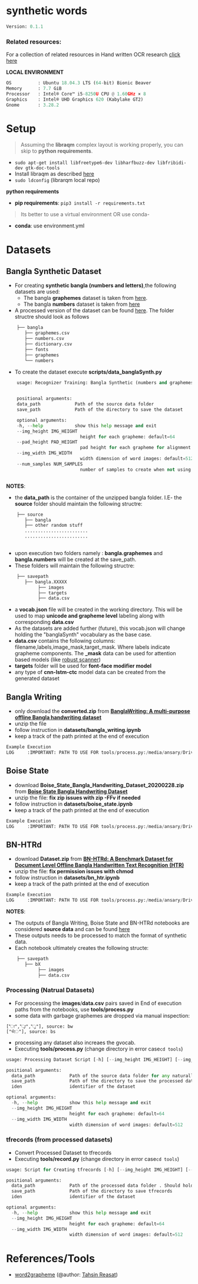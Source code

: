 
# synthetic words

```python
Version: 0.1.1     
```
### **Related resources**:

For a collection of related resources in Hand written OCR research [click here](https://docs.google.com/spreadsheets/d/1LcEsd3z6lv4MO-ynbAawEjJ27jvPUoFiU9adQkD9g1A/edit?usp=sharing) 


**LOCAL ENVIRONMENT**  
```python
OS          : Ubuntu 18.04.3 LTS (64-bit) Bionic Beaver        
Memory      : 7.7 GiB  
Processor   : Intel® Core™ i5-8250U CPU @ 1.60GHz × 8    
Graphics    : Intel® UHD Graphics 620 (Kabylake GT2)  
Gnome       : 3.28.2  
```
# Setup
>Assuming the **libraqm** complex layout is working properly, you can skip to **python requirements**. 
*  ```sudo apt-get install libfreetype6-dev libharfbuzz-dev libfribidi-dev gtk-doc-tools```
* Install libraqm as described [here](https://github.com/HOST-Oman/libraqm)
* ```sudo ldconfig``` (librarqm local repo)

**python requirements**
* **pip requirements**: ```pip3 install -r requirements.txt``` 
> Its better to use a virtual environment 
OR use conda-
* **conda**: use environment.yml



# Datasets
## Bangla Synthetic Dataset
* For creating **synthetic bangla (numbers and letters)**,the following datasets are used:
    * The bangla **graphemes** dataset is taken from [here](https://www.kaggle.com/pestipeti/bengali-quick-eda/#data). 
    * The bangla **numbers** dataset is taken from [here](https://www.kaggle.com/c/numta/data) 
* A processed version of the dataset can be found [here](https://www.kaggle.com/nazmuddhohaansary/recognizer-source). The folder structre should look as follows
    
```python
    ├── bangla
       ├── graphemes.csv
       ├── numbers.csv
       ├── dictionary.csv
       ├── fonts
       ├── graphemes
       └── numbers
```
* To create the dataset execute **scripts/data_banglaSynth.py**

```python
    usage: Recognizer Training: Bangla Synthetic (numbers and graphemes) Dataset Creating Script [-h] [--img_height IMG_HEIGHT] [--pad_height PAD_HEIGHT] [--img_width IMG_WIDTH] [--num_samples NUM_SAMPLES]
                                                                                                data_path save_path

    positional arguments:
    data_path             Path of the source data folder
    save_path             Path of the directory to save the dataset

    optional arguments:
    -h, --help            show this help message and exit
    --img_height IMG_HEIGHT
                            height for each grapheme: default=64
    --pad_height PAD_HEIGHT
                            pad height for each grapheme for alignment correction: default=20
    --img_width IMG_WIDTH
                            width dimension of word images: default=512
    --num_samples NUM_SAMPLES
                            number of samples to create when not using dictionary:default=100000



```

**NOTES**:
* the **data_path** is the container of the unzipped bangla folder. I.E- the **source** folder should maintain the following structre:

```python
    ├── source
       ├── bangla
       ├── other random stuff
       ........................
       ........................ 
    
```
* upon execution two folders namely : **bangla.graphemes** and **bangla.numbers** will be created at the save_path.
* These folders will maintain the following structre:

```python
    ├── savepath
       ├── bangla.XXXXX
            ├── images
            ├── targets
            ├── data.csv
```
* a **vocab.json** file will be created in the working directory. This will be used to map **unicode and grapheme level** labeling along with corresponding **data.csv**
* As the datasets are added further (future), this vocab.json will change holding the "banglaSynth" vocabulary as the base case.              
* **data.csv** contains the following columns: filename,labels,image_mask,target_mask. Where labels indicate grapheme components. The **_mask** data can be used for attention based models (like [robust scanner](https://arxiv.org/abs/2007.07542))
* **targets** folder will be used for **font-face modifier model**
* any type of **cnn-lstm-ctc** model data can be created from the generated dataset

## Bangla Writing
* only download the **converted.zip** from  [**BanglaWriting: A multi-purpose offline Bangla handwriting dataset**](https://data.mendeley.com/datasets/r43wkvdk4w/1)
* unzip the file
* follow instruction in **datasets/bangla_writing.ipynb**
* keep a track of the path printed at the end of execution

```python
Example Execution
LOG     :IMPORTANT: PATH TO USE FOR tools/process.py:/media/ansary/DriveData/Work/bengalAI/datasets/Recognition/bw
```
## Boise State
* download **Boise_State_Bangla_Handwriting_Dataset_20200228.zip**  from  [**Boise State Bangla Handwriting Dataset**](https://scholarworks.boisestate.edu/saipl/1/)
* unzip the file: **fix zip issues with zip -FFv if needed**
* follow instruction in **datasets/boise_state.ipynb**
* keep a track of the path printed at the end of execution

```python
Example Execution
LOG     :IMPORTANT: PATH TO USE FOR tools/process.py:/media/ansary/DriveData/Work/bengalAI/datasets/Recognition/bs
```
## BN-HTRd
* download **Dataset.zip**  from  [**BN-HTRd: A Benchmark Dataset for Document Level Offline Bangla Handwritten Text Recognition (HTR)**](https://data.mendeley.com/datasets/743k6dm543/1)
* unzip the file: **fix permission issues with chmod**
* follow instruction in **datasets/bn_htr.ipynb**
* keep a track of the path printed at the end of execution

```python
Example Execution
LOG     :IMPORTANT: PATH TO USE FOR tools/process.py:/media/ansary/DriveData/Work/bengalAI/datasets/Recognition/bh
```

**NOTES**:
* The outputs of Bangla Writing, Boise State and BN-HTRd notebooks are considered **source data** and can be found [here](https://www.kaggle.com/nazmuddhohaansary/recognizer-source)
* These outputs needs to be processed to match the format of synthetic data.
* Each notebook ultimately creates the following structe:

```python
    ├── savepath
       ├── bX
            ├── images
            ├── data.csv
```    


### Processing (Natrual Datasets)
* For processing the **images**/**data.csv** pairs saved in End of execution paths from the notebooks, use **tools/process.py**
* some data with garbage graphemes are dropped via manual inspection:
```
["া","্বা","্ল"], source: bw
["ভঁে"], source: bs
```
* processing any dataset also increaes the gvocab. 
* Executing **tools/process.py** (change directory in error case```cd tools```)
```python
usage: Processing Dataset Script [-h] [--img_height IMG_HEIGHT] [--img_width IMG_WIDTH] data_path save_path iden

positional arguments:
  data_path             Path of the source data folder for any naturally writen images/data.csv pair dataset
  save_path             Path of the directory to save the processed dataset
  iden                  identifier of the dataset

optional arguments:
  -h, --help            show this help message and exit
  --img_height IMG_HEIGHT
                        height for each grapheme: default=64
  --img_width IMG_WIDTH
                        width dimension of word images: default=512

```

### tfrecords (from processed datasets)
* Convert Processed Dataset to tfrecords
* Executing **tools/record.py** (change directory in error case```cd tools```)
```python
usage: Script for Creating tfrecords [-h] [--img_height IMG_HEIGHT] [--img_width IMG_WIDTH] data_path save_path iden

positional arguments:
  data_path             Path of the processed data folder . Should hold images,targets and data.csv
  save_path             Path of the directory to save tfrecords
  iden                  identifier of the dataset

optional arguments:
  -h, --help            show this help message and exit
  --img_height IMG_HEIGHT
                        height for each grapheme: default=64
  --img_width IMG_WIDTH
                        width dimension of word images: default=512
```
# References/Tools

* [word2grapheme](https://www.kaggle.com/reasat/extract-word-image-and-label) (@author: [Tahsin Reasat](https://www.kaggle.com/reasat))

